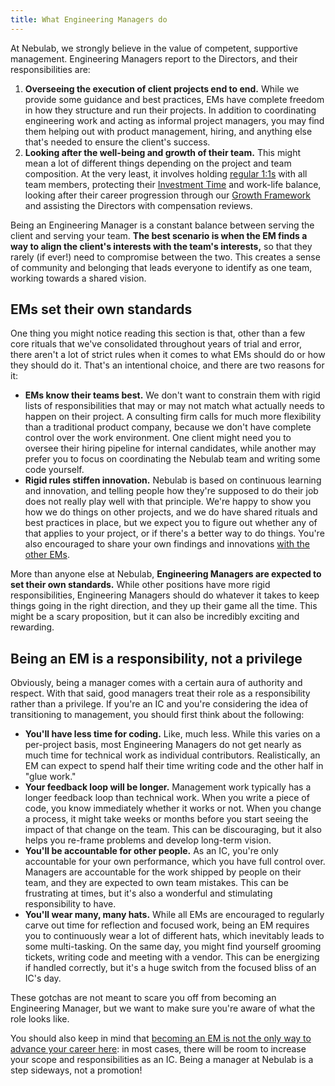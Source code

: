 ```yaml
---
title: What Engineering Managers do
---
```


At Nebulab, we strongly believe in the value of competent, supportive management. Engineering
Managers report to the Directors, and their responsibilities are:

1. **Overseeing the execution of client projects end to end.** While we provide some guidance and
   best practices, EMs have complete freedom in how they structure and run their projects. In
   addition to coordinating engineering work and acting as informal project managers, you may find
   them helping out with product management, hiring, and anything else that's needed to ensure the
   client's success.
2. **Looking after the well-being and growth of their team.** This might mean a lot of different
   things depending on the project and team composition. At the very least, it involves holding
   [regular 1:1s](/managing-teams/holding-one-on-ones/) with all team members, protecting their
   [Investment Time](/personal-growth/investment-time/) and work-life balance, looking after their 
   career progression through our [Growth Framework](/personal-growth/) and assisting the Directors
   with compensation reviews.

Being an Engineering Manager is a constant balance between serving the client and serving your team.
**The best scenario is when the EM finds a way to align the client's interests with the team's
interests,** so that they rarely (if ever!) need to compromise between the two. This creates a sense
of community and belonging that leads everyone to identify as one team, working towards a shared
vision.

## EMs set their own standards

One thing you might notice reading this section is that, other than a few core rituals that we've
consolidated throughout years of trial and error, there aren't a lot of strict rules when it comes
to what EMs should do or how they should do it. That's an intentional choice, and there are two
reasons for it:

- **EMs know their teams best.** We don't want to constrain them with rigid lists of
  responsibilities that may or may not match what actually needs to happen on their project. A
  consulting firm calls for much more flexibility than a traditional product company, because
  we don't have complete control over the work environment. One client might need you to oversee
  their hiring pipeline for internal candidates, while another may prefer you to focus on
  coordinating the Nebulab team and writing some code yourself.
- **Rigid rules stiffen innovation.** Nebulab is based on continuous learning and innovation, and
  telling people how they're supposed to do their job does not really play well with that principle.
  We're happy to show you how we do things on other projects, and we do have shared rituals and best
  practices in place, but we expect you to figure out whether any of that applies to your project,
  or if there's a better way to do things. You're also encouraged to share your own findings and
  innovations [with the other EMs](/managing-teams/peer-level-meeting/).

More than anyone else at Nebulab, **Engineering Managers are expected to set their own standards.**
While other positions have more rigid responsibilities, Engineering Managers should do whatever it
takes to keep things going in the right direction, and they up their game all the time. This might
be a scary proposition, but it can also be incredibly exciting and rewarding.

## Being an EM is a responsibility, not a privilege

Obviously, being a manager comes with a certain aura of authority and respect. With that said, good
managers treat their role as a responsibility rather than a privilege. If you're an IC and you're
considering the idea of transitioning to management, you should first think about the following:

- **You'll have less time for coding.** Like, much less. While this varies on a per-project basis,
  most Engineering Managers do not get nearly as much time for technical work as individual
  contributors. Realistically, an EM can expect to spend half their time writing code and the other
  half in "glue work."
- **Your feedback loop will be longer.** Management work typically has a longer feedback loop than
  technical work. When you write a piece of code, you know immediately whether it works or not. When
  you change a process, it might take weeks or months before you start seeing the impact of that
  change on the team. This can be discouraging, but it also helps you re-frame problems and develop
  long-term vision.
- **You'll be accountable for other people.** As an IC, you're only accountable for your own
  performance, which you have full control over. Managers are accountable for the work shipped by
  people on their team, and they are expected to own team mistakes. This can be frustrating at
  times, but it's also a wonderful and stimulating responsibility to have.
- **You'll wear many, many hats.** While all EMs are encouraged to regularly carve out time for
  reflection and focused work, being an EM requires you to continuously wear a lot of different hats,
  which inevitably leads to some multi-tasking. On the same day, you might find yourself grooming
  tickets, writing code and meeting with a vendor. This can be energizing if handled correctly, but
  it's a huge switch from the focused bliss of an IC's day.

These gotchas are not meant to scare you off from becoming an Engineering Manager, but we want to
make sure you're aware of what the role looks like.

You should also keep in mind that [becoming an EM is not the only way to advance your career here](https://nebulab.progressionapp.com/engineering): in
most cases, there will be room to increase your scope and responsibilities as an IC. Being a manager
at Nebulab is a step sideways, not a promotion!

